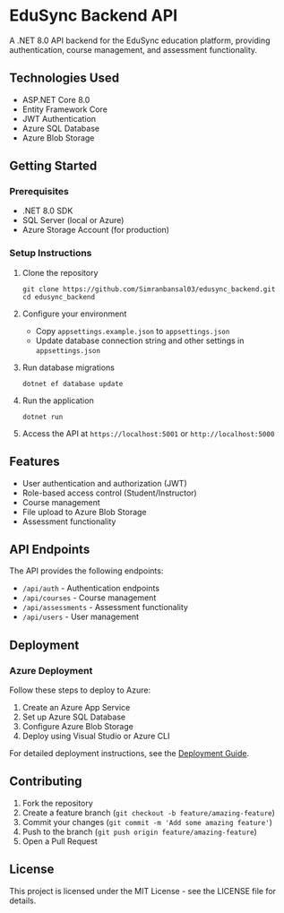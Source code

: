 # EduSync Backend API

A .NET 8.0 API backend for the EduSync education platform, providing authentication, course management, and assessment functionality.

## Technologies Used

- ASP.NET Core 8.0
- Entity Framework Core
- JWT Authentication
- Azure SQL Database
- Azure Blob Storage

## Getting Started

### Prerequisites
- .NET 8.0 SDK
- SQL Server (local or Azure)
- Azure Storage Account (for production)

### Setup Instructions

1. Clone the repository
   ```
   git clone https://github.com/Simranbansal03/edusync_backend.git
   cd edusync_backend
   ```

2. Configure your environment
   - Copy `appsettings.example.json` to `appsettings.json`
   - Update database connection string and other settings in `appsettings.json`

3. Run database migrations
   ```
   dotnet ef database update
   ```

4. Run the application
   ```
   dotnet run
   ```

5. Access the API at `https://localhost:5001` or `http://localhost:5000`

## Features

- User authentication and authorization (JWT)
- Role-based access control (Student/Instructor)
- Course management
- File upload to Azure Blob Storage
- Assessment functionality

## API Endpoints

The API provides the following endpoints:

- `/api/auth` - Authentication endpoints
- `/api/courses` - Course management
- `/api/assessments` - Assessment functionality
- `/api/users` - User management

## Deployment

### Azure Deployment

Follow these steps to deploy to Azure:

1. Create an Azure App Service
2. Set up Azure SQL Database
3. Configure Azure Blob Storage
4. Deploy using Visual Studio or Azure CLI

For detailed deployment instructions, see the [Deployment Guide](/docs/deployment.md).

## Contributing

1. Fork the repository
2. Create a feature branch (`git checkout -b feature/amazing-feature`)
3. Commit your changes (`git commit -m 'Add some amazing feature'`)
4. Push to the branch (`git push origin feature/amazing-feature`)
5. Open a Pull Request

## License

This project is licensed under the MIT License - see the LICENSE file for details. 